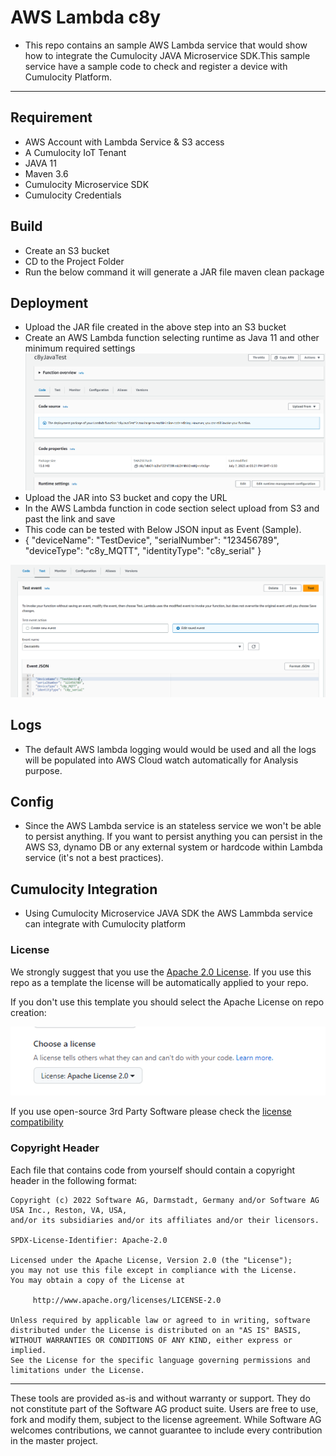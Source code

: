 # AWS Lambda c8y
- This repo contains an sample AWS Lambda service that would show how to integrate the Cumulocity JAVA Microservice SDK.This sample service have a sample code to check and register a device with Cumulocity Platform.
---

## Requirement

 - AWS Account with Lambda Service & S3 access
 - A Cumulocity IoT Tenant
 - JAVA 11
 - Maven 3.6
 - Cumulocity Microservice SDK
 - Cumulocity Credentials

## Build
 - Create an S3 bucket
 - CD to the Project Folder
 - Run the below command it will generate a JAR file
     maven clean package


## Deployment

* Upload the JAR file created in the above step into an S3 bucket
* Create an AWS Lambda function selecting runtime as Java 11 and other minimum required settings
![Alt text](image.png)
* Upload the JAR into S3 bucket and copy the URL
* In the AWS Lambda function in code section select upload from S3 and past the link and save
* This code can be tested with Below JSON input as Event (Sample).
* {
    "deviceName": "TestDevice",
    "serialNumber": "123456789",
    "deviceType": "c8y_MQTT",
    "identityType": "c8y_serial"
 }

 ![Alt text](image-2.png)


## Logs
- The default AWS lambda logging would would be used and all the logs will be populated into AWS Cloud watch automatically for Analysis purpose.

## Config

- Since the AWS Lambda service is an stateless service we won't be able to persist anything. If you want to persist anything you can persist in the AWS S3, dynamo DB or any external system or hardcode within Lambda service (it's not a best practices).

## Cumulocity Integration

- Using Cumulocity Microservice JAVA SDK the AWS Lammbda service can integrate with Cumulocity platform 

### License
We strongly suggest that you use the [Apache 2.0 License](https://www.apache.org/licenses/LICENSE-2.0).
If you use this repo as a template the license will be automatically applied to your repo.

If you don't use this template you should select the Apache License on repo creation:

![img_2.png](img_2.png)

If you use open-source 3rd Party Software please check the [license compatibility](https://joinup.ec.europa.eu/collection/eupl/solution/joinup-licensing-assistant/jla-compatibility-checker) 

### Copyright Header

Each file that contains code from yourself should contain a copyright header in the following format:
````
Copyright (c) 2022 Software AG, Darmstadt, Germany and/or Software AG USA Inc., Reston, VA, USA,
and/or its subsidiaries and/or its affiliates and/or their licensors.

SPDX-License-Identifier: Apache-2.0

Licensed under the Apache License, Version 2.0 (the "License");
you may not use this file except in compliance with the License.
You may obtain a copy of the License at

     http://www.apache.org/licenses/LICENSE-2.0

Unless required by applicable law or agreed to in writing, software
distributed under the License is distributed on an "AS IS" BASIS,
WITHOUT WARRANTIES OR CONDITIONS OF ANY KIND, either express or implied.
See the License for the specific language governing permissions and
limitations under the License.

````

------
These tools are provided as-is and without warranty or support. They do not constitute part of the Software AG product suite. Users are free to use, fork and modify them, subject to the license agreement. While Software AG welcomes contributions, we cannot guarantee to include every contribution in the master project.



